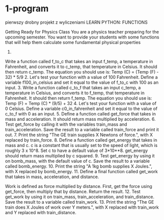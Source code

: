 # 1-program
pierwszy drobny projekt z wyliczeniami
LEARN PYTHON: FUNCTIONS

Getting Ready for Physics Class
You are a physics teacher preparing for the upcoming semester. You want to provide your students with some functions that will help them calculate some fundamental physical properties

1.
Write a function called f_to_c that takes an input f_temp, a temperature in Fahrenheit, and converts it to c_temp, that temperature in Celsius.
It should then return c_temp.
The equation you should use is:
Temp (C) = (Temp (F) - 32) * 5/9
2.
Let's test your function with a value of 100 Fahrenheit.
Define a variable f100_in_celsius and set it equal to the value of f_to_c with 100 as an input.
3.
Write a function called c_to_f that takes an input c_temp, a temperature in Celsius, and converts it to f_temp, that temperature in Fahrenheit.
It should then return f_temp.
The equation you should use is:
Temp (F) = Temp (C) * (9/5) + 32
4.
Let's test your function with a value of 0 Celsius.
Define a variable c0_in_fahrenheit and set it equal to the value of c_to_f with 0 as an input.
5.
Define a function called get_force that takes in mass and acceleration. It should return mass multiplied by acceleration.
6.
Test get_force by calling it with the variables train_mass and train_acceleration.
Save the result to a variable called train_force and print it out.
7.
Print the string "The GE train supplies X Newtons of force.", with X replaced by train_force.
8.
Define a function called get_energy that takes in mass and c.
c is a constant that is usually set to the speed of light, which is roughly 3 x 10^8. Set c to have a default value of 3*10**8.
 get_energy should return mass multiplied by c squared.
 9.
Test get_energy by using it on bomb_mass, with the default value of c. Save the result to a variable called bomb_energy.
10.
Print the string "A 1kg bomb supplies X Joules.", with X replaced by bomb_energy.
11.
Define a final function called get_work that takes in mass, acceleration, and distance.

Work is defined as force multiplied by distance. First, get the force using get_force, then multiply that by distance. Return the result.
12.
Test get_work by using it on train_mass, train_acceleration, and train_distance. Save the result to a variable called train_work.
13.
Print the string "The GE train does X Joules of work over Y meters.", with X replaced with train_work and Y replaced with train_distance.
